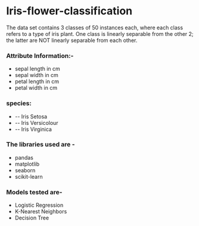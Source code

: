#  Iris-flower-classification
The data set contains 3 classes of 50 instances each, where each class refers to a type of iris plant. One class is linearly separable from the other 2; the latter are NOT linearly separable from each other.

### Attribute Information:-

* sepal length in cm
* sepal width in cm
* petal length in cm
* petal width in cm

### species:
* -- Iris Setosa 
* -- Iris Versicolour 
* -- Iris Virginica

### The libraries used are -
* pandas
* matplotlib
* seaborn
* scikit-learn

### Models tested are-
* Logistic Regression
* K-Nearest Neighbors
* Decision Tree

